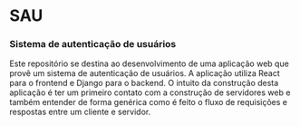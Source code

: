 # SAU

### Sistema de autenticação de usuários 

Este repositório se destina ao desenvolvimento de uma aplicação web que provê um sistema de autenticação de usuários. A aplicação utiliza React para o frontend e Django para o backend. O intuito da construção desta aplicação é ter um primeiro contato com a construção de servidores web e também entender de forma genérica como é feito o fluxo de requisições e respostas entre um cliente e servidor.
